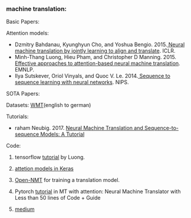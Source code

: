 ### machine translation:
Basic Papers:

Attention models:
-  Dzmitry Bahdanau, Kyunghyun Cho, and Yoshua
   Bengio. 2015.[ Neural machine translation by jointly learning to align and translate](https://arxiv.org/pdf/1409.0473.pdf). ICLR.
-  Minh-Thang Luong, Hieu Pham, and Christopher D
   Manning. 2015.[ Effective approaches to attention-based neural machine translation](https://arxiv.org/pdf/1508.04025.pdf). EMNLP.
-  Ilya Sutskever, Oriol Vinyals, and Quoc
   V. Le. 2014.[ Sequence to sequence learning with neural networks](https://papers.nips.cc/paper/5346-sequence-to-sequence-learning-with-neural-networks.pdf). NIPS.

SOTA Papers:

Datasets:
[WMT](https://github.com/tensorflow/nmt)(english to german)

Tutorials:
- raham Neubig. 2017. [Neural Machine Translation and Sequence-to-sequence Models:
A Tutorial](https://arxiv.org/pdf/1703.01619.pdf)

Code:
1. tensorflow [tutorial](https://github.com/tensorflow/nmt) by Luong.

1. [attetion models in Keras](https://machinelearningmastery.com/encoder-decoder-attention-sequence-to-sequence-prediction-keras/)

1. [Open-NMT](https://hackernoon.com/neural-machine-translation-using-open-nmt-for-training-a-translation-model-1129a3a2a2d3) for training a translation model.


1. Pytorch [tutorial](https://pytorch.org/tutorials/intermediate/seq2seq_translation_tutorial.html) in MT with attention:
Neural Machine Translator with Less than 50 lines of Code + Guide

1. [medium](https://medium.com/tensorflow/complete-code-examples-for-machine-translation-with-attention-image-captioning-text-generation-51663d07a63d)
